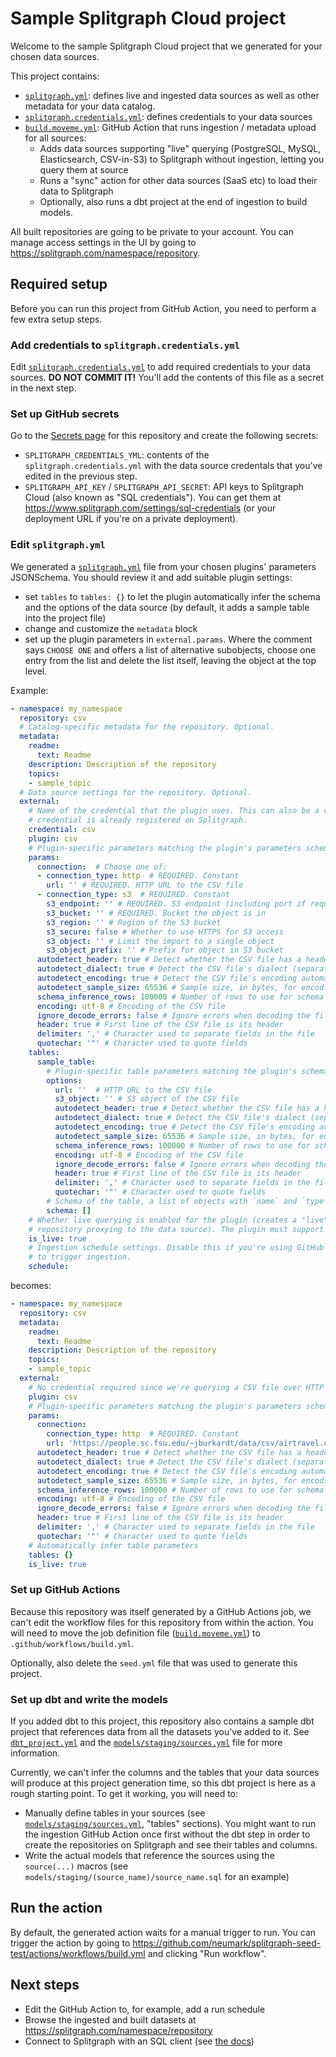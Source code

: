 # Sample Splitgraph Cloud project

Welcome to the sample Splitgraph Cloud project that we generated for your chosen data sources.

This project contains:

  * [`splitgraph.yml`](./splitgraph.yml): defines live and ingested data sources as well as other
    metadata for your data catalog.
  * [`splitgraph.credentials.yml`](./splitgraph.credentials.yml): defines credentials to your 
    data sources
  * [`build.moveme.yml`](./build.moveme.yml): GitHub Action that runs ingestion / metadata upload
    for all sources:
    * Adds data sources supporting "live" querying (PostgreSQL, MySQL, Elasticsearch, CSV-in-S3) to
      Splitgraph without ingestion, letting you query them at source
    * Runs a "sync" action for other data sources (SaaS etc) to load their data to Splitgraph  
    * Optionally, also runs a dbt project at the end of ingestion to build models.
    
All built repositories are going to be private to your account. You can manage access settings in
the UI by going to https://splitgraph.com/namespace/repository. 

## Required setup

Before you can run this project from GitHub Action, you need to perform a few extra setup steps.

### Add credentials to `splitgraph.credentials.yml`

Edit [`splitgraph.credentials.yml`](./splitgraph.credentials.yml) to add required credentials to
your data sources. **DO NOT COMMIT IT!** You'll add the contents of this file as a secret in the
next step.

### Set up GitHub secrets

Go to the [Secrets page](https://github.com/neumark/splitgraph-seed-test/settings/secrets/actions/new) for this
repository and create the following secrets:
  
  * `SPLITGRAPH_CREDENTIALS_YML`: contents of the `splitgraph.credentials.yml` with the data source
    credentals that you've edited in the previous step. 
  * `SPLITGRAPH_API_KEY` / `SPLITGRAPH_API_SECRET`: API keys to Splitgraph Cloud (also known as
    "SQL credentials"). You can get them at https://www.splitgraph.com/settings/sql-credentials (or
    your deployment URL if you're on a private deployment).

### Edit `splitgraph.yml`

We generated a [`splitgraph.yml`](./splitgraph.yml) file from your chosen plugins'
parameters JSONSchema. You should review it and add suitable plugin settings:

  - set `tables` to `tables: {}` to let the plugin automatically infer the schema and the
    options of the data source (by default, it adds a sample table into the project file)
  - change and customize the `metadata` block
  - set up the plugin parameters in `external.params`. Where the comment says `CHOOSE ONE`
    and offers a list of alternative subobjects, choose one entry from the list and delete
    the list itself, leaving the object at the top level.

Example:

```yaml
- namespace: my_namespace
  repository: csv
  # Catalog-specific metadata for the repository. Optional.
  metadata:
    readme:
      text: Readme
    description: Description of the repository
    topics:
    - sample_topic
  # Data source settings for the repository. Optional.
  external:
    # Name of the credential that the plugin uses. This can also be a credential_id if the
    # credential is already registered on Splitgraph.
    credential: csv
    plugin: csv
    # Plugin-specific parameters matching the plugin's parameters schema
    params:
      connection:  # Choose one of:
      - connection_type: http  # REQUIRED. Constant
        url: '' # REQUIRED. HTTP URL to the CSV file
      - connection_type: s3  # REQUIRED. Constant
        s3_endpoint: '' # REQUIRED. S3 endpoint (including port if required)
        s3_bucket: '' # REQUIRED. Bucket the object is in
        s3_region: '' # Region of the S3 bucket
        s3_secure: false # Whether to use HTTPS for S3 access
        s3_object: '' # Limit the import to a single object
        s3_object_prefix: '' # Prefix for object in S3 bucket
      autodetect_header: true # Detect whether the CSV file has a header automatically
      autodetect_dialect: true # Detect the CSV file's dialect (separator, quoting characters etc) automatically
      autodetect_encoding: true # Detect the CSV file's encoding automatically
      autodetect_sample_size: 65536 # Sample size, in bytes, for encoding/dialect/header detection
      schema_inference_rows: 100000 # Number of rows to use for schema inference
      encoding: utf-8 # Encoding of the CSV file
      ignore_decode_errors: false # Ignore errors when decoding the file
      header: true # First line of the CSV file is its header
      delimiter: ',' # Character used to separate fields in the file
      quotechar: '"' # Character used to quote fields
    tables:
      sample_table:
        # Plugin-specific table parameters matching the plugin's schema
        options:
          url: ''  # HTTP URL to the CSV file
          s3_object: '' # S3 object of the CSV file
          autodetect_header: true # Detect whether the CSV file has a header automatically
          autodetect_dialect: true # Detect the CSV file's dialect (separator, quoting characters etc) automatically
          autodetect_encoding: true # Detect the CSV file's encoding automatically
          autodetect_sample_size: 65536 # Sample size, in bytes, for encoding/dialect/header detection
          schema_inference_rows: 100000 # Number of rows to use for schema inference
          encoding: utf-8 # Encoding of the CSV file
          ignore_decode_errors: false # Ignore errors when decoding the file
          header: true # First line of the CSV file is its header
          delimiter: ',' # Character used to separate fields in the file
          quotechar: '"' # Character used to quote fields
        # Schema of the table, a list of objects with `name` and `type`. If set to `[]`, will infer. 
        schema: []
    # Whether live querying is enabled for the plugin (creates a "live" tag in the
    # repository proxying to the data source). The plugin must support live querying.
    is_live: true
    # Ingestion schedule settings. Disable this if you're using GitHub Actions or other methods
    # to trigger ingestion.
    schedule:
```  

becomes:

```yaml
- namespace: my_namespace
  repository: csv
  metadata:
    readme:
      text: Readme
    description: Description of the repository
    topics:
    - sample_topic
  external:
    # No credential required since we're querying a CSV file over HTTP
    plugin: csv
    # Plugin-specific parameters matching the plugin's parameters schema
    params:
      connection:
        connection_type: http  # REQUIRED. Constant
        url: 'https://people.sc.fsu.edu/~jburkardt/data/csv/airtravel.csv' # REQUIRED. HTTP URL to the CSV file
      autodetect_header: true # Detect whether the CSV file has a header automatically
      autodetect_dialect: true # Detect the CSV file's dialect (separator, quoting characters etc) automatically
      autodetect_encoding: true # Detect the CSV file's encoding automatically
      autodetect_sample_size: 65536 # Sample size, in bytes, for encoding/dialect/header detection
      schema_inference_rows: 100000 # Number of rows to use for schema inference
      encoding: utf-8 # Encoding of the CSV file
      ignore_decode_errors: false # Ignore errors when decoding the file
      header: true # First line of the CSV file is its header
      delimiter: ',' # Character used to separate fields in the file
      quotechar: '"' # Character used to quote fields
    # Automatically infer table parameters
    tables: {}
    is_live: true
```

### Set up GitHub Actions

Because this repository was itself generated by a GitHub Actions job, we can't edit the workflow
files for this repository from within the action. You will need to move the job definition file
([`build.moveme.yml`](./build.moveme.yml)) to `.github/workflows/build.yml`.

Optionally, also delete the `seed.yml` file that was used to generate this project.

### Set up dbt and write the models

If you added dbt to this project, this repository also contains a sample dbt project that references
data from all the datasets you've added to it. See [`dbt_project.yml`](./dbt_project.yml) and the
[`models/staging/sources.yml`](models/staging/sources.yml) file for more information.

Currently, we can't infer the columns and the tables that your data sources will produce at this
project generation time, so this dbt project is here as a rough starting point. To get it working,
you will need to: 
 
* Manually define tables in your sources (see 
  [`models/staging/sources.yml`](models/staging/sources.yml), "tables" sections). You might want
  to run the ingestion GitHub Action once first without the dbt step in order to create the
  repositories on Splitgraph and see their tables and columns.
* Write the actual models that reference the sources using the `source(...)` macros (see 
  `models/staging/(source_name)/source_name.sql` for an example)

## Run the action

By default, the generated action waits for a manual trigger to run. You can trigger the action by
going to https://github.com/neumark/splitgraph-seed-test/actions/workflows/build.yml and clicking "Run workflow". 

## Next steps
 
  * Edit the GitHub Action to, for example, add a run schedule
  * Browse the ingested and built datasets at https://splitgraph.com/namespace/repository
  * Connect to Splitgraph with an SQL client (see [the docs](https://www.splitgraph.com/docs/splitgraph-cloud/data-delivery-network)) 
